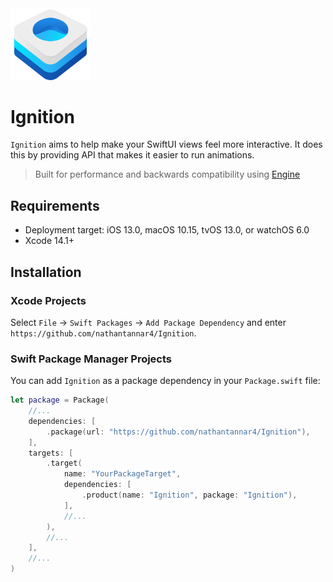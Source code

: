 <img src="./Logo.png" width="128"> 

# Ignition

`Ignition` aims to help make your SwiftUI views feel more interactive. It does this by providing API that makes it easier to run animations.

> Built for performance and backwards compatibility using [Engine](https://github.com/nathantannar4/Engine)

## Requirements

- Deployment target: iOS 13.0, macOS 10.15, tvOS 13.0, or watchOS 6.0
- Xcode 14.1+

## Installation

### Xcode Projects

Select `File` -> `Swift Packages` -> `Add Package Dependency` and enter `https://github.com/nathantannar4/Ignition`.

### Swift Package Manager Projects

You can add `Ignition` as a package dependency in your `Package.swift` file:

```swift
let package = Package(
    //...
    dependencies: [
        .package(url: "https://github.com/nathantannar4/Ignition"),
    ],
    targets: [
        .target(
            name: "YourPackageTarget",
            dependencies: [
                .product(name: "Ignition", package: "Ignition"),
            ],
            //...
        ),
        //...
    ],
    //...
)
```

